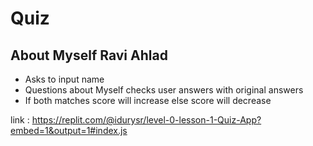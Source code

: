 # Quiz

## About Myself Ravi Ahlad

- Asks to input name
- Questions about Myself checks user answers with original answers
- If both matches score will increase else score will decrease

link : https://replit.com/@idurysr/level-0-lesson-1-Quiz-App?embed=1&output=1#index.js
